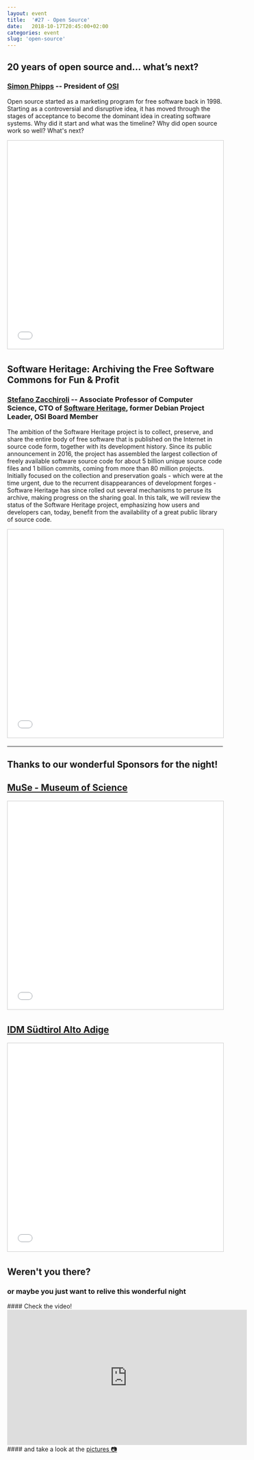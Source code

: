 ```yaml
---
layout: event
title:  '#27 - Open Source'
date:   2018-10-17T20:45:00+02:00
categories: event
slug: 'open-source'
---
```


## 20 years of open source and... what’s next?
### [Simon Phipps](//en.wikipedia.org/wiki/Simon_Phipps_(programmer)) -- President of [OSI](//opensource.org)

Open source started as a marketing program for free software back in 1998. Starting as a controversial and disruptive idea, it has moved through the stages of acceptance to become the dominant idea in creating software systems. Why did it start and what was the timeline? Why did open source work so well? What's next?

<iframe src="//www.slideshare.net/slideshow/embed_code/key/h7AaxRSRz22RW9" width="595" height="485" frameborder="0" marginwidth="0" marginheight="0" scrolling="no" style="border:1px solid #CCC; border-width:1px; margin-bottom:5px; max-width: 100%;" allowfullscreen> </iframe>

## Software Heritage: Archiving the Free Software Commons for Fun & Profit
### [Stefano Zacchiroli](//en.wikipedia.org/wiki/Stefano_Zacchiroli) -- Associate Professor of Computer Science, CTO of [Software Heritage](//www.softwareheritage.org/), former Debian Project Leader, OSI Board Member

The ambition of the Software Heritage project is to collect, preserve, and share the entire body of free software that is published on the Internet in source code form, together with its development history. Since its public announcement in 2016, the project has assembled the largest collection of freely available software source code for about 5 billion unique source code files and 1 billion commits, coming from more than 80 million projects.
Initially focused on the collection and preservation goals - which were at the time urgent, due to the recurrent disappearances of development forges - Software Heritage has since rolled out several mechanisms to peruse its archive, making progress on the sharing goal.
In this talk, we will review the status of the Software Heritage project, emphasizing how users and developers can, today, benefit from the availability of a great public library of source code.

<iframe src="//www.slideshare.net/slideshow/embed_code/key/3u5dC2Vuec39ur" width="595" height="485" frameborder="0" marginwidth="0" marginheight="0" scrolling="no" style="border:1px solid #CCC; border-width:1px; margin-bottom:5px; max-width: 100%;" allowfullscreen> </iframe>

---

## Thanks to our wonderful Sponsors for the night!
## [MuSe - Museum of Science](//muse.it)
<iframe src="//www.slideshare.net/slideshow/embed_code/key/3R482xkgJEmlHX" width="595" height="485" frameborder="0" marginwidth="0" marginheight="0" scrolling="no" style="border:1px solid #CCC; border-width:1px; margin-bottom:5px; max-width: 100%;" allowfullscreen> </iframe>

## [IDM Südtirol Alto Adige](//www.idm-suedtirol.com)
<iframe src="//www.slideshare.net/slideshow/embed_code/key/w87wP1pKnASQo4" width="595" height="485" frameborder="0" marginwidth="0" marginheight="0" scrolling="no" style="border:1px solid #CCC; border-width:1px; margin-bottom:5px; max-width: 100%;" allowfullscreen> </iframe>

## Weren't you there?
### or maybe you just want to relive this wonderful night
<section class="fb-links">
#### Check the video!
<iframe width="560" height="315" src="https://www.youtube.com/embed/3th6hOjceNc?start=1170" frameborder="0" allow="accelerometer; autoplay; clipboard-write; encrypted-media; gyroscope; picture-in-picture" allowfullscreen></iframe>#### and take a look at the <a id="fb_photo_album" class="btn-facebook" target="_blank" href="//bit.ly/ST27-pics">pictures &#128247;</a>
</section>
